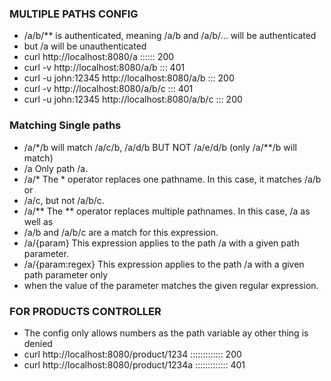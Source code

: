 ### MULTIPLE PATHS CONFIG
- /a/b/** is authenticated, meaning /a/b and /a/b/... will be authenticated
- but /a will be unauthenticated
- curl http://localhost:8080/a  :::::: 200
- curl -v http://localhost:8080/a/b ::: 401
- curl -u john:12345 http://localhost:8080/a/b ::: 200
- curl -v http://localhost:8080/a/b/c ::: 401
- curl -u john:12345 http://localhost:8080/a/b/c ::: 200

### Matching Single paths
- /a/*/b will match /a/c/b, /a/d/b BUT NOT /a/e/d/b (only /a/**/b will match)
- /a Only path /a.
- /a/*   The * operator replaces one pathname. In this case, it matches /a/b or
- /a/c,  but not /a/b/c.
- /a/**   The ** operator replaces multiple pathnames. In this case, /a as well as
- /a/b and /a/b/c are a match for this expression.
- /a/{param}  This expression applies to the path /a with a given path parameter.
- /a/{param:regex}  This expression applies to the path /a with a given path parameter only
- when the value of the parameter matches the given regular expression.

### FOR PRODUCTS CONTROLLER
- The config only allows numbers as the path variable ay other thing is denied
- curl  http://localhost:8080/product/1234 ::::::::::::: 200
- curl  http://localhost:8080/product/1234a ::::::::::::: 401